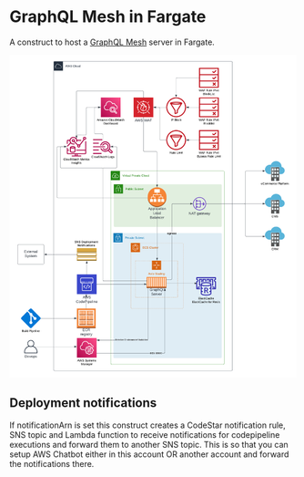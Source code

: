 # GraphQL Mesh in Fargate
A construct to host a [GraphQL Mesh](https://the-guild.dev/graphql/mesh) server in Fargate. 

![graphql mesh server hosting diagram](docs/graphql_mesh_server_hosting.png)

## Deployment notifications
If notificationArn is set this construct creates a CodeStar notification rule, SNS topic and Lambda function to receive notifications for codepipeline executions and forward them to another SNS topic. This is so that you can setup AWS Chatbot either in this account OR another account and forward the notifications there. 

